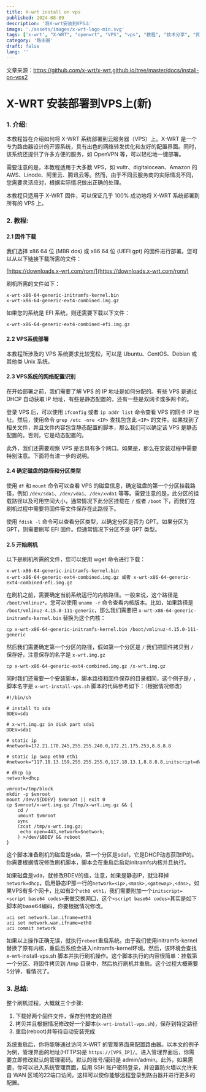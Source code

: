 ```yaml
---
title: X-wrt install on vps
published: 2024-08-09
description: '将X-wrt安装到VPS上'
image: './assets/images/x-wrt-logo-min.svg'
tags: ['x-wrt', "X-WRT", "openwrt", "VPS", "vps", "教程", "技术分享", "网络", "路由器"]
category: '路由器'
draft: false 
lang: ''
---
```

 
 文章来源：https://github.com/x-wrt/x-wrt.github.io/tree/master/docs/install-on-vps2

# X-WRT 安装部署到VPS上(新)

### 1. 介绍:

本教程旨在介绍如何将 X-WRT 系统部署到云服务器（VPS）上。X-WRT 是一个专为路由器设计的开源系统，具有出色的网络转发优化和友好的配置界面。同时，该系统还提供了许多方便的服务，如 OpenVPN 等，可以轻松地一键部署。

需要注意的是，本教程适用于大多数 VPS，如 vultr、digitalocean、Amazon 的 AWS、Linode、阿里云、腾讯云等。然而，由于不同云服务商的实际情况不同，您需要灵活应对，根据实际情况做出正确的处理。

本教程只适用于 X-WRT 固件，可以保证几乎 100% 成功地将 X-WRT 系统部署到所有的 VPS 上。

### 2. 教程:

#### 2.1 固件下载
我们选择 x86 64 位 (MBR dos) 或 x86 64 位 (UEFI gpt) 的固件进行部署。您可以从以下链接下载所需的文件：

[https://downloads.x-wrt.com/rom/](https://downloads.x-wrt.com/rom/)

刷机所需的文件如下：
```
x-wrt-x86-64-generic-initramfs-kernel.bin
x-wrt-x86-64-generic-ext4-combined.img.gz
```

如果您的系统是 EFI 系统，则还需要下载以下文件：
```
x-wrt-x86-64-generic-ext4-combined-efi.img.gz
```

#### 2.2 VPS系统部署
本教程所涉及的 VPS 系统要求比较宽松，可以是 Ubuntu、CentOS、Debian 或其他类 Unix 系统。

#### 2.3 VPS系统的网络配置识别
在开始部署之前，我们需要了解 VPS 的 IP 地址是如何分配的。有些 VPS 是通过 DHCP 自动获取 IP 地址，有些是静态配置的，还有一些是双网卡或多网卡的。

登录 VPS 后，可以使用 `ifconfig` 或者 `ip addr list` 命令查看 VPS 的网卡 IP 地址。然后，使用命令 `grep /etc -nre <IP>` 查找包含此 `<IP>` 的文件。如果找到了相关文件，并且文件内容包含静态配置的脚本，那么我们可以确定该 VPS 是静态配置的。否则，它是动态配置的。

此外，我们还需要观察 VPS 是否具有多个网口。如果是，那么在安装过程中需要特别注意。下面将有进一步的说明。

#### 2.4 确定磁盘的路径和分区类型
使用 `df` 和 `mount` 命令可以查看 VPS 的磁盘信息，确定磁盘的第一个分区挂载路径，例如 `/dev/sda1`、`/dev/vda1`、`/dev/xvda1` 等等。需要注意的是，此分区的挂载路径以及可用空间大小，通常情况下此分区挂载在 `/` 或者 `/boot` 下，而我们在刷机过程中需要将固件等文件保存在此路径下。

使用 `fdisk -l` 命令可以查看分区类型，以确定分区是否为 GPT。如果分区为 GPT，则需要刷写 EFI 固件。但通常情况下分区不是 GPT 类型。

#### 2.5 开始刷机
以下是刷机所需的文件，您可以使用 wget 命令进行下载：
```
x-wrt-x86-64-generic-initramfs-kernel.bin
x-wrt-x86-64-generic-ext4-combined.img.gz 或者 x-wrt-x86-64-generic-ext4-combined-efi.img.gz
```

在刷机之前，需要确定当前系统运行的内核路径。一般来说，这个路径是 `/boot/vmlinuz*`。您可以使用 `uname -r` 命令查看内核版本。比如，如果路径是 `/boot/vmlinuz-4.15.0-111-generic`，那么我们需要把 `x-wrt-x86-64-generic-initramfs-kernel.bin` 替换为这个内核：
```
cp x-wrt-x86-64-generic-initramfs-kernel.bin /boot/vmlinuz-4.15.0-111-generic
```

然后我们需要确定第一个分区的路径，假如第一个分区是 `/` 我们把固件拷贝到 `/` 保存好，注意保存的名字是 `x-wrt.img.gz`
```
cp x-wrt-x86-64-generic-ext4-combined.img.gz /x-wrt.img.gz
```

同时我们还需要一个安装脚本，脚本路径和固件保存的目录相同，这个例子是`/` ，脚本名字是 `x-wrt-install-vps.sh` 脚本的代码参考如下：（根据情况修改）
```
#!/bin/sh

# install to sda
BDEV=sda

# x-wrt.img.gz in disk part sda1
DDEV=sda1

# static ip
#network=172.21.170.245,255.255.240.0,172.21.175.253,8.8.8.8

# static ip swap eth0 eth1
#network="117.18.13.159,255.255.255.0,117.18.13.1,8.8.8.8,initscript=dWNpIHNldCBuZXR3b3JrLmxhbi5pZm5hbWU9ZXRoMQp1Y2kgc2V0IG5ldHdvcmsud2FuLmlmbmFtZT1ldGgwCnVjaSBjb21taXQgbmV0d29yawo="

# dhcp ip
network=dhcp

vmroot=/tmp/block
mkdir -p $vmroot
mount /dev/${DDEV} $vmroot || exit 0
cp $vmroot/x-wrt.img.gz /tmp/x-wrt.img.gz && {
	cd /
	umount $vmroot
	sync
	(zcat /tmp/x-wrt.img.gz;
	 echo open=443,network=$network;
	) >/dev/$BDEV && reboot
}
```

这个脚本准备刷机的磁盘是sda，第一个分区是sda1，它是DHCP动态获取IP的。你需要根据情况修改刷机脚本，脚本会在重启后启动initramfs内核并且执行。

如果磁盘是vda，就修改BDEV的值，注意，如果是静态IP，就注释掉`network=dhcp`，启用静态IP那一行的`network=<ip>,<mask>,<gateway>,<dns>`，如果VPS有多个网卡，比如有2个`eth0 eth1`，我们需要附加一个`initscript=<script base64 codes>`来做交换网口，这个`<script base64 codes>`其实是如下脚本的base64编码，你要根据情况修改。
```
uci set network.lan.ifname=eth1
uci set network.wan.ifname=eth0
uci commit network
```

如果以上操作正确无误，就执行`reboot`重启系统。由于我们使用initramfs-kernel替换了原有内核，重启后系统会进入initramfs-kernel环境。然后，该环境会查找 x-wrt-install-vps.sh 脚本并执行刷机操作。这个脚本执行的内容很简单：挂载第一个分区、将固件拷贝到 /tmp 目录中，然后执行刷机并重启。这个过程大概需要5分钟，看情况了。

### 3. 总结:

整个刷机过程，大概就三个步骤:
1. 下载好两个固件文件，保存到特定的路径
2. 拷贝并且根据情况修改好一个脚本(`x-wrt-install-vps.sh`)，保存到特定路径
3. 重启(reboot)并等待自动安装完成

系统重启后，你将能够通过访问 X-WRT 的管理界面来配置路由器。以本文的例子为例，管理界面的地址(HTTPS)是 `https://[VPS_IP]/`。进入管理界面后，你需要立即修改默认的管理密码。默认的账号/密码是 admin/admin。此外，如果需要，你可以进入系统管理页面，启用 SSH 账户密码登录，并设置防火墙以允许来自 WAN 区域的22端口访问。这样可以使你能够远程登录到路由器并进行更多的配置。
